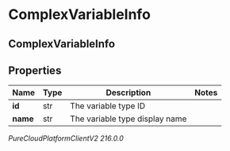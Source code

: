 # ComplexVariableInfo

## ComplexVariableInfo

## Properties

|Name | Type | Description | Notes|
|------------ | ------------- | ------------- | -------------|
| **id** | str | The variable type ID | |
| **name** | str | The variable type display name | |



_PureCloudPlatformClientV2 216.0.0_
